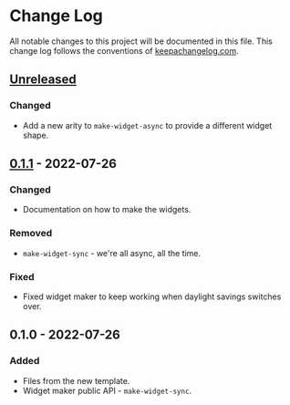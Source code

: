 # Change Log
All notable changes to this project will be documented in this file. This change log follows the conventions of [keepachangelog.com](http://keepachangelog.com/).

## [Unreleased]
### Changed
- Add a new arity to `make-widget-async` to provide a different widget shape.

## [0.1.1] - 2022-07-26
### Changed
- Documentation on how to make the widgets.

### Removed
- `make-widget-sync` - we're all async, all the time.

### Fixed
- Fixed widget maker to keep working when daylight savings switches over.

## 0.1.0 - 2022-07-26
### Added
- Files from the new template.
- Widget maker public API - `make-widget-sync`.

[Unreleased]: https://sourcehost.site/your-name/chapter-1/compare/0.1.1...HEAD
[0.1.1]: https://sourcehost.site/your-name/chapter-1/compare/0.1.0...0.1.1

